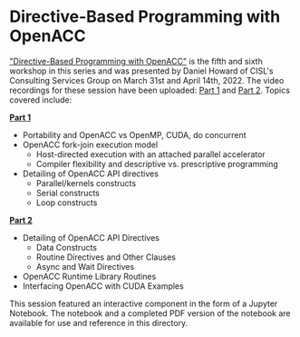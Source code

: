 # Directive-Based Programming with OpenACC

["Directive-Based Programming with OpenACC"](05_openACC_miniWeather_Tutorial.ipynb) is the fifth and sixth workshop in this series and was presented by Daniel Howard of CISL's Consulting Services Group on March 31st and April 14th, 2022. The video recordings for these session have been uploaded: [Part 1](https://youtu.be/NYEas1HVS00) and [Part 2](https://youtu.be/nAyqaYeshXM). Topics covered include:

__[Part 1](05_openACC_miniWeather_Tutorial.ipynb)__
* Portability and OpenACC vs OpenMP, CUDA, do concurrent
* OpenACC fork-join execution model
    * Host-directed execution with an attached parallel accelerator
    * Compiler flexibility and descriptive vs. prescriptive programming
* Detailing of OpenACC API directives
    * Parallel/kernels constructs
    * Serial constructs
    * Loop constructs

__[Part 2](05p2_openACC_miniWeather_Tutorial.ipynb)__
* Detailing of OpenACC API Directives
    * Data Constructs
    * Routine Directives and Other Clauses
    * Async and Wait Directives
* OpenACC Runtime Library Routines
* Interfacing OpenACC with CUDA Examples

This session featured an interactive component in the form of a Jupyter Notebook. The notebook and a completed PDF version of the notebook are available for use and reference in this directory.

